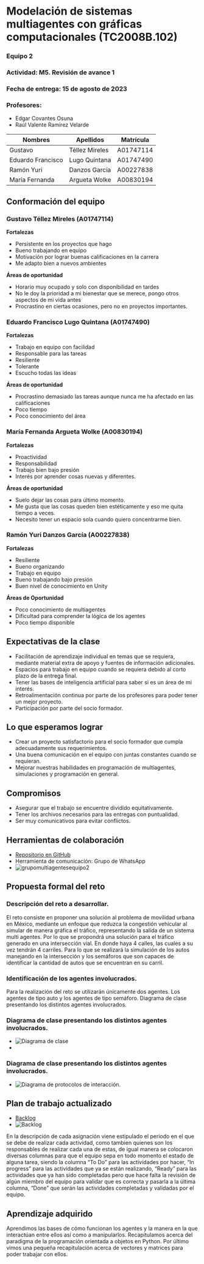 # Modelación de sistemas multiagentes con gráficas computacionales (TC2008B.102)

### Equipo 2  
### Actividad: M5. Revisión de avance 1  
### Fecha de entrega: 15 de agosto de 2023  
### Profesores:  
- Edgar Covantes Osuna  
- Raúl Valente Ramírez Velarde  

| Nombres | Apellidos | Matrícula |
|---------|-----------|-----------|
| Gustavo | Téllez Mireles | A01747114 |
| Eduardo Francisco | Lugo Quintana | A01747490 |
| Ramón Yuri | Danzos García | A00227838 |
| María Fernanda | Argueta Wolke | A00830194 |

## Conformación del equipo

### Gustavo Téllez Mireles (A01747114)
**Fortalezas**
- Persistente en los proyectos que hago
- Bueno trabajando en equipo
- Motivación por lograr buenas calificaciones en la carrera
- Me adapto bien a nuevos ambientes

**Áreas de oportunidad**
- Horario muy ocupado y solo con disponibilidad en tardes
- No le doy la prioridad a mi bienestar que se merece, pongo otros aspectos de mi vida antes
- Procrastino en ciertas ocasiones, pero no en proyectos importantes.

### Eduardo Francisco Lugo Quintana (A01747490)
**Fortalezas**
- Trabajo en equipo con facilidad
- Responsable para las tareas
- Resiliente
- Tolerante
- Escucho todas las ideas

**Áreas de oportunidad**
- Procrastino demasiado las tareas aunque nunca me ha afectado en las calificaciones
- Poco tiempo
- Poco conocimiento del área

### María Fernanda Argueta Wolke (A00830194)
**Fortalezas**
- Proactividad
- Responsabilidad
- Trabajo bien bajo presión
- Interés por aprender cosas nuevas y diferentes.

**Áreas de oportunidad**
- Suelo dejar las cosas para último momento.
- Me gusta que las cosas queden bien estéticamente y eso me quita tiempo a veces.
- Necesito tener un espacio sola cuando quiero concentrarme bien.

### Ramón Yuri Danzos García (A00227838)
**Fortalezas**
- Resiliente
- Bueno organizando
- Trabajo en equipo
- Bueno trabajando bajo presión
- Buen nivel de conocimiento en Unity

**Áreas de Oportunidad**
- Poco conocimiento de multiagentes
- Dificultad para comprender la lógica de los agentes
- Poco tiempo disponible

## Expectativas de la clase

- Facilitación de aprendizaje individual en temas que se requiera, mediante material extra de apoyo y fuentes de información adicionales.
- Espacios para trabajo en equipo cuando se requiera debido al corto plazo de la entrega final.
- Tener las bases de inteligencia artificial para saber si es un área de mi interés.
- Retroalimentación continua por parte de los profesores para poder tener un mejor proyecto.
- Participación por parte del socio formador.

## Lo que esperamos lograr

- Crear un proyecto satisfactorio para el socio formador que cumpla adecuadamente sus requerimientos.
- Una buena comunicación en el equipo con juntas constantes cuando se requieran.
- Mejorar nuestras habilidades en programación de multiagentes, simulaciones y programación en general.

## Compromisos

- Asegurar que el trabajo se encuentre dividido equitativamente.
- Tener los archivos necesarios para las entregas con puntualidad.
- Ser muy comunicativos para evitar conflictos.

## Herramientas de colaboración

- [Repositorio en GitHub](https://github.com/VMink/Multiagentes.git)
- Herramienta de comunicación: Grupo de WhatsApp
- ![grupomultiagentesequipo2](./images/multiagentesequipo2.jpeg)

## Propuesta formal del reto 

### Descripción del reto a desarrollar.
El reto consiste en proponer una solución al problema de movilidad urbana en México, mediante un enfoque que reduzca la congestión vehicular al simular de manera gráfica el tráfico, representando la salida de un sistema multi agentes. Por lo que se propondrá una solución para el tráfico generado en una intersección vial. En donde haya 4 calles, las cuales a su vez tendrán 4 carriles. Para lo que se realizará la simulación de los autos manejando en la intersección y los semáforos que son capaces de identificar la cantidad de autos que se encuentran en su carril.

### Identificación de los agentes involucrados.
Para la realización del reto se utilizarán únicamente dos agentes. Los agentes de tipo auto y los agentes de tipo semáforo. 
Diagrama de clase presentando los distintos agentes involucrados.

### Diagrama de clase presentando los distintos agentes involucrados.

- ![Diagrama de clase](./images/diagramadeclase.jpeg)
- 
### Diagrama de clase presentando los distintos agentes involucrados.
- ![Diagrama de protocolos de interacción.](./images/diagramadeprotocolosdeinteraccion.jpeg)

## Plan de trabajo actualizado
- [Backlog](https://github.com/users/VMink/projects/1)
- ![Backlog](./images/backlog.jpg)

En la descripción de cada asignación viene estipulado el periodo en el que se debe de realizar cada actividad, como tambien quienes son los responsables de realizar cada una de estas, de igual manera se colocaron diversas columnas para que el equipo sepa en todo momento el estado de alguna tarea, siendo la columna “To Do” para las actividades por hacer, “In progress” para las actividades que ya se están realizando, “Ready” para las actividades que ya han sido completadas pero que hace falta la revisión de algún miembro del equipo para validar que es correcta y pasarla a la última columna, “Done” que serán las actividades completadas y validadas por el equipo.

## Aprendizaje adquirido

Aprendimos las bases de cómo funcionan los agentes y la manera en la que interactúan entre ellos así como a manipularlos. Recapitulamos acerca del paradigma de la programación orientada a objetos en Python. Por último vimos una pequeña recapitulación acerca de vectores y matrices para poder trabajar con ellos.
